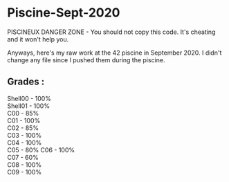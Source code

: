 # Piscine-Sept-2020

PISCINEUX DANGER ZONE - You should not copy this code. It's cheating and it won't help you. 

Anyways, here's my raw work at the 42 piscine in September 2020. I didn't change any file since I pushed them during the piscine.


## Grades : 

Shell00 - 100%   
Shell01 - 100%  
C00 - 85%  
C01 - 100%  
C02 - 85%  
C03 - 100%  
C04 - 100%  
C05 - 80% 
C06 - 100%  
C07 - 60%  
C08 - 100%  
C09 - 100%
